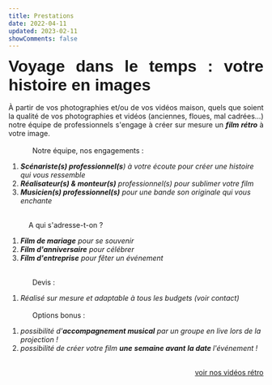 ```yaml
---
title: Prestations
date: 2022-04-11
updated: 2023-02-11
showComments: false
---
```

<p style='margin:0cm;font-size:16px,serif;text-align:justify;'><strong><span style='font-size:32px;font-family:"Linus",sans-serif;'>Voyage dans le temps&nbsp;: votre histoire en images</span></strong></p>
<p style='margin:0cm;font-size:16px,serif;text-align:justify;'>&nbsp; &nbsp; &nbsp; &nbsp; &nbsp; &nbsp;&nbsp;</p>
<p style='margin:0cm;font-size:16px,serif;text-align:justify;'>&Agrave; partir de vos photographies et/ou de vos vid&eacute;os maison, quels que soient la qualit&eacute; de vos photographies et vid&eacute;os (anciennes, floues, mal cadr&eacute;es&hellip;) notre &eacute;quipe de professionnels s&apos;engage &agrave; cr&eacute;er sur mesure un <strong><em>film r&eacute;tro&nbsp;</em></strong>&agrave; votre image.</p>
<p style='margin:0cm;font-size:16px,serif;text-align:justify;'>&nbsp;</p>
<p style='margin:0cm;font-size:16px,serif;text-align:justify;'>&nbsp; &nbsp; &nbsp; &nbsp; &nbsp; &nbsp; Notre &eacute;quipe, nos engagements :</p>
<ul style="list-style-type: undefined;">
    <li><strong><em><span >Sc&eacute;nariste(s) professionnel(s</span></em></strong><em>) &agrave; votre &eacute;coute pour cr&eacute;er&nbsp;une histoire qui vous ressemble</em></li>
    <li><strong><em><span >R&eacute;alisateur(s) &amp; monteur(s)</span></em></strong><em><span >&nbsp;professionnel(s) pour sublimer votre film</span></em></li>
    <li><strong><em><span >Musicien(s) professionnel(s)</span></em></strong><em><span >&nbsp;pour une bande son originale qui vous enchante</span></em></li>
</ul>
<p style='margin:0cm;font-size:16px,serif;'>&nbsp;</p>
<p style='margin:0cm;font-size:16px,serif;'><strong><em>&nbsp; &nbsp; &nbsp; &nbsp; &nbsp; &nbsp;&nbsp;</em></strong>A qui s&apos;adresse-t-on ?</p>
<ul style="list-style-type: undefined;">
    <li><strong><em><span >Film de mariage</span></em></strong><em><span >&nbsp;pour se souvenir</span></em></li>
    <li><strong><em><span >Film d&apos;anniversaire</span></em></strong><em><span >&nbsp;pour c&eacute;l&eacute;brer&nbsp;</span></em></li>
    <li><strong><em><span >Film d&apos;entreprise</span></em></strong><em><span >&nbsp;pour f&ecirc;ter un &eacute;v&eacute;nement</span></em></li>
</ul>
<p style='margin:0cm;font-size:16px,serif;text-align:justify;'>&nbsp;</p>
<p style='margin:0cm;font-size:16px,serif;text-align:justify;'>&nbsp; &nbsp; &nbsp; &nbsp; &nbsp; &nbsp; Devis :</p>
<div style='margin:0cm;font-size:16px,serif;'>
    <ul style="margin-bottom:0cm;list-style-type: undefined;">
        <li style='margin:0cm;font-size:16px,serif;'><em><span >R&eacute;alis&eacute; sur mesure et adaptable &agrave; tous les budgets (voir contact)</span></em></li>
    </ul>
</div>
<p style='margin:0cm;font-size:16px,serif;'>&nbsp;</p>
<p style='margin:0cm;font-size:16px,serif;'>&nbsp; &nbsp; &nbsp; &nbsp; &nbsp; &nbsp; Options bonus :</p>
<ul style="list-style-type: undefined;">
    <li><em><span >possibilit&eacute; d&apos;<strong>accompagnement musical</strong> par un groupe en live lors de la projection !</span></em></li>
    <li><em><span >possibilit&eacute; de cr&eacute;er votre film <strong>une</strong> <b>semaine avant</b> <b>la date&nbsp;</b>l&apos;&eacute;v&eacute;nement&nbsp;!</span></em></li>
</ul>
<p style='margin:0cm;font-size:16px,serif;text-align:justify;'><em>&nbsp;</em></p>
<p style='margin:0cm;font-size:16px,serif;text-align:right;'><a class="previous" href="https://www.masimpa.com/tags/retro">voir nos vid&eacute;os r&eacute;tro<i class="fas fa-arrow-right"></i></a></p>